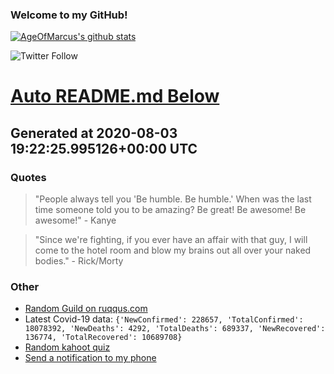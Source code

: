
### Welcome to my GitHub!

[![AgeOfMarcus's github stats](https://github-readme-stats.vercel.app/api?username=AgeOfMarcus)](https://github.com/anuraghazra/github-readme-stats)

![Twitter Follow](https://img.shields.io/twitter/follow/pwned_by_marcus?style=for-the-badge)

# [Auto README.md Below](https://repl.it/@MarcusWeinberger/auto-git-readme)

## Generated at 2020-08-03 19:22:25.995126+00:00 UTC

### Quotes

> "People always tell you 'Be humble. Be humble.' When was the last time someone told you to be amazing? Be great! Be awesome! Be awesome!" - Kanye

> "Since we're fighting, if you ever have an affair with that guy, I will come to the hotel room and blow my brains out all over your naked bodies." - Rick/Morty

### Other

* [Random Guild on ruqqus.com](https://ruqqus.com/+PetPeeves)
* Latest Covid-19 data: `{'NewConfirmed': 228657, 'TotalConfirmed': 18078392, 'NewDeaths': 4292, 'TotalDeaths': 689337, 'NewRecovered': 136774, 'TotalRecovered': 10689708}`
* [Random kahoot quiz](https://create.kahoot.it/details/java-functional-programming/62f9e300-47e1-4ca4-8c4d-f949ecec3e70)
* [Send a notification to my phone](https://maker.ifttt.com/trigger/notification/with/key/ctSGJtddpYuzo1mT-6gmRa?value1=GitHub)

